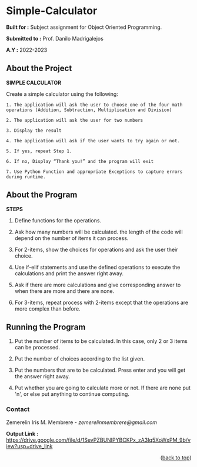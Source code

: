 # Simple-Calculator
**Built for :** Subject assignment for Object Oriented Programming.

  **Submitted to :** Prof. Danilo Madrigalejos 
  
  **A.Y :** 2022-2023

## About the Project
**SIMPLE CALCULATOR**

Create a simple calculator using the following:

    1. The application will ask the user to choose one of the four math operations (Addition, Subtraction, Multiplication and Division)

    2. The application will ask the user for two numbers

    3. Display the result

    4. The application will ask if the user wants to try again or not.

    5. If yes, repeat Step 1.

    6. If no, Display “Thank you!” and the program will exit 

    7. Use Python Function and appropriate Exceptions to capture errors during runtime.

## About the Program
**STEPS**

1. Define functions for the operations.

2. Ask how many numbers will be calculated. the length of the code will depend on the number of items it can process.

3. For 2-items, show the choices for operations and ask the user their choice.

4. Use if-elif statements and use the defined operations to execute the calculations and print the answer right away.

5. Ask if there are more calculations and give corresponding answer to when there are more and there are none.

6. For 3-items, repeat process with 2-items except that the operations are more complex than before.

## Running the Program

1. Put the number of items to be calculated. In this case, only 2 or 3 items can be processed.

2. Put the number of choices according to the list given.

3. Put the numbers that are to be calculated. Press enter and you will get the answer right away.

4. Put whether you are going to calculate more or not. If there are none put 'n', or else put anything to continue computing.

### Contact
Zemerelin Iris M. Membrere - _zemerelinmembrere@gmail.com_

**Output Link :** https://drive.google.com/file/d/1SevPZBUNIPYBCKPx_zA3Iq5XoWxPM_9b/view?usp=drive_link

<p align="right">(<a href="#readme-top">back to top</a>)</p>

